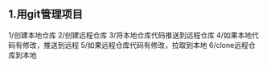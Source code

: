 ## 1.用git管理项目
1/创建本地仓库
2/创建远程仓库
3/将本地仓库代码推送到远程仓库
4/如果本地代码有修改，推送到远程
5/如果远程仓库代码有修改，拉取到本地
6/clone远程仓库到本地